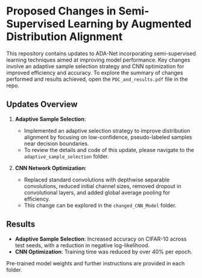 # Proposed Changes in Semi-Supervised Learning by Augmented Distribution Alignment

This repository contains updates to ADA-Net incorporating semi-supervised learning techniques aimed at improving model performance. Key changes involve an adaptive sample selection strategy and CNN optimization for improved efficiency and accuracy. To explore the summary of changes performed and results achieved, open the `POC_and_results.pdf` file in the repo.

## Updates Overview

1. **Adaptive Sample Selection**:
   - Implemented an adaptive selection strategy to improve distribution alignment by focusing on low-confidence, pseudo-labeled samples near decision boundaries.
   - To review the details and code of this update, please navigate to the `adaptive_sample_selection` folder.

2. **CNN Network Optimization**:
   - Replaced standard convolutions with depthwise separable convolutions, reduced initial channel sizes, removed dropout in convolutional layers, and added global average pooling for efficiency.
   - This change can be explored in the `changed_CNN_Model` folder.

## Results

- **Adaptive Sample Selection**: Increased accuracy on CIFAR-10 across test seeds, with a reduction in negative log-likelihood.
- **CNN Optimization**: Training time was reduced by over 40% per epoch.

Pre-trained model weights and further instructions are provided in each folder. 
